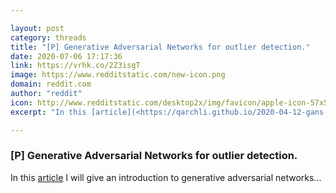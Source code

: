 ```yaml
---

layout: post
category: threads
title: "[P] Generative Adversarial Networks for outlier detection."
date: 2020-07-06 17:17:36
link: https://vrhk.co/2Z3isgT
image: https://www.redditstatic.com/new-icon.png
domain: reddit.com
author: "reddit"
icon: http://www.redditstatic.com/desktop2x/img/favicon/apple-icon-57x57.png
excerpt: "In this [article](<https://qarchli.github.io/2020-04-12-gans-for-outlier-detection/>) I will give an introduction to generative adversarial networks..."

---
```


### [P] Generative Adversarial Networks for outlier detection.

In this [article](<https://qarchli.github.io/2020-04-12-gans-for-outlier-detection/>) I will give an introduction to generative adversarial networks...
